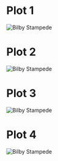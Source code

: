 # Plot 1

![Bilby Stampede](https://cloud.githubusercontent.com/assets/8772141/6094486/c1a0079e-af12-11e4-9487-076e4862c0a3.png)

# Plot 2

![Bilby Stampede](https://cloud.githubusercontent.com/assets/8772141/6094596/d241e220-af17-11e4-804d-461ea16ff73e.png)

# Plot 3

![Bilby Stampede](https://cloud.githubusercontent.com/assets/8772141/6094598/e2a9559e-af17-11e4-804a-302e5209ea9d.png)

# Plot 4

![Bilby Stampede](https://cloud.githubusercontent.com/assets/8772141/6094602/eea4fa24-af17-11e4-9a3f-c2a1f7ab4788.png)














